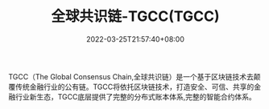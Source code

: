 ﻿---
weight: 
title: "全球共识链-TGCC(TGCC)"
description: "TGCC（The Global Consensus Chain,全球共识链）是一个基于区块链技术去颠覆传统金融行业的公有链"
date: 2022-03-25T21:57:40+08:00
lastmod: 2022-03-25T16:45:40+08:00
draft: false
authors: ["Metabd"]
featuredImage: "quanqiugongshilian-tgcctgcc.webp"
link: ""
tags: ["数字代币","全球共识链-TGCC(TGCC)"]
categories: ["navigation"]
navigation: ["数字代币"]
lightgallery: true
toc: true
pinned: false
recommend: false
recommend1: false
---
TGCC（The Global Consensus Chain,全球共识链）是一个基于区块链技术去颠覆传统金融行业的公有链。TGCC将依托区块链技术，打造安全、可信、共享的金融行业新生态，TGCC底层提供了完整的分布式账本体系,完整的智能合约体系。
